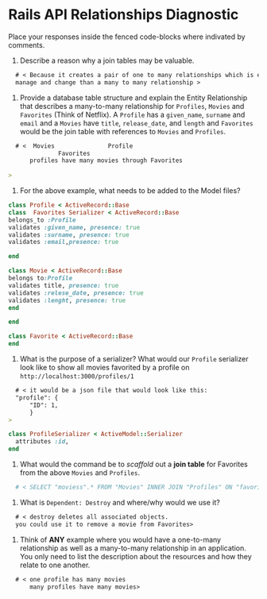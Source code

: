 # Rails API Relationships Diagnostic

Place your responses inside the fenced code-blocks where indivated by comments.

1.  Describe a reason why a join tables may be valuable.

  ```md
    # < Because it creates a pair of one to many relationships which is easier to
    manage and change than a many to many relationship >
  ```

1.  Provide a database table structure and explain the Entity Relationship that
  describes a many-to-many relationship for `Profiles`, `Movies` and `Favorites`
  (Think of Netflix). A `Profile` has a `given_name`, `surname` and `email` and a
  `Movies` have `title`, `release_date`, and `length` and `Favorites` would be the
  join table with references to `Movies` and `Profiles`.

  ```md
    # <  Movies               Profile
                Favorites
        profiles have many movies through Favorites
        
 >
  ```

1.  For the above example, what needs to be added to the Model files?

  ```rb
  class Profile < ActiveRecord::Base
  class  Favorites Serializer < ActiveRecord::Base
  belongs_to :Profile
  validates :given_name, presence: true
  validates :surname, presence: true
  validates :email,presence: true

  end


  ```

  ```rb
  class Movie < ActiveRecord::Base
  belongs to:Profile
  validates title, presence: true
  validates :relese_date, presence: true
  validates :lenght, presence: true
  end

  end
  ```

  ```rb
  class Favorite < ActiveRecord::Base
  end
  ```

1.  What is the purpose of a serializer? What would our `Profile` serializer look
like to show all movies favorited by a profile on
`http://localhost:3000/profiles/1`

  ```md
    # < it would be a json file that would look like this:
    "profile": {
        "ID": 1,
        }
 >
  ```

  ```rb
  class ProfileSerializer < ActiveModel::Serializer
    attributes :id,
end
  ```

1.  What would the command be to _scaffold_ out a **join table** for Favorites from
the above `Movies` and `Profiles`.

  ```sh
    # < SELECT "moviess".* FROM "Movies" INNER JOIN "Profiles" ON "favorites"."user_id" = "users"."id" >
  ```

1.  What is `Dependent: Destroy` and where/why would we use it?

  ```md
    # < destroy deletes all associated objects.
    you could use it to remove a movie from Favorites>
  ```

1.  Think of **ANY** example where you would have a one-to-many relationship as well
as a many-to-many relationship in an application. You only need to list the
description about the resources and how they relate to one another.

  ```md
    # < one profile has many movies
        many profiles have many movies>
  ```
